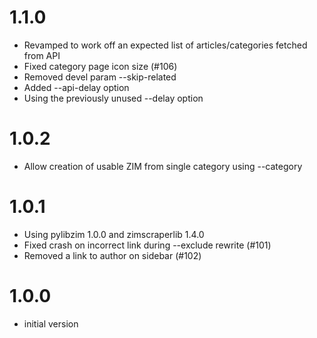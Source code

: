 # 1.1.0

- Revamped to work off an expected list of articles/categories fetched from API
- Fixed category page icon size (#106)
- Removed devel param --skip-related
- Added --api-delay option
- Using the previously unused --delay option

# 1.0.2

- Allow creation of usable ZIM from single category using --category

# 1.0.1

- Using pylibzim 1.0.0 and zimscraperlib 1.4.0
- Fixed crash on incorrect link during --exclude rewrite (#101)
- Removed a link to author on sidebar (#102)

# 1.0.0

- initial version
